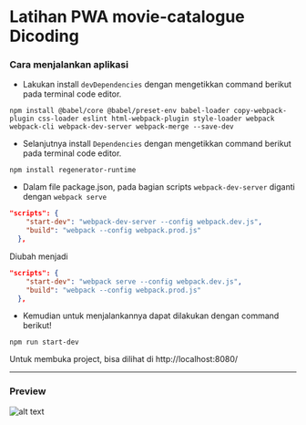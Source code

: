 # Latihan PWA movie-catalogue Dicoding

### Cara menjalankan aplikasi
- Lakukan install `devDependencies` dengan mengetikkan command berikut pada terminal code editor.
```
npm install @babel/core @babel/preset-env babel-loader copy-webpack-plugin css-loader eslint html-webpack-plugin style-loader webpack webpack-cli webpack-dev-server webpack-merge --save-dev
```
- Selanjutnya install `Dependencies` dengan mengetikkan command berikut pada terminal code editor.
```
npm install regenerator-runtime
```
- Dalam file package.json, pada bagian scripts `webpack-dev-server` diganti dengan `webpack serve`
```json
"scripts": {
    "start-dev": "webpack-dev-server --config webpack.dev.js",
    "build": "webpack --config webpack.prod.js"
  },
```
Diubah menjadi
```json
"scripts": {
    "start-dev": "webpack serve --config webpack.dev.js",
    "build": "webpack --config webpack.prod.js"
  },
```
- Kemudian untuk menjalankannya dapat dilakukan dengan command berikut! 
```
npm run start-dev
```
Untuk membuka project, bisa dilihat di http://localhost:8080/

---
### Preview
![alt text](___)
